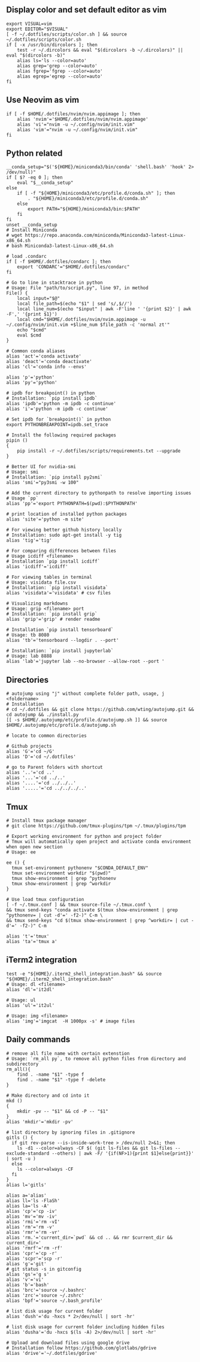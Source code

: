 ## Display color and set default editor as vim
    export VISUAL=vim
    export EDITOR="$VISUAL"
    [ -f ~/.dotfiles/scripts/color.sh ] && source ~/.dotfiles/scripts/color.sh
    if [ -x /usr/bin/dircolors ]; then
        test -r ~/.dircolors && eval "$(dircolors -b ~/.dircolors)" || eval "$(dircolors -b)"
        alias ls='ls --color=auto'
        alias grep='grep --color=auto'
        alias fgrep='fgrep --color=auto'
        alias egrep='egrep --color=auto'
    fi






## Use Neovim as vim
    if [ -f $HOME/.dotfiles/nvim/nvim.appimage ]; then
        alias 'nvim'='$HOME/.dotfiles/nvim/nvim.appimage'
        alias 'vi'="nvim -u ~/.config/nvim/init.vim"
        alias 'vim'="nvim -u ~/.config/nvim/init.vim"
    fi






## Python related
    __conda_setup="$('${HOME}/miniconda3/bin/conda' 'shell.bash' 'hook' 2> /dev/null)"
    if [ $? -eq 0 ]; then
        eval "$__conda_setup"
    else
        if [ -f "${HOME}/miniconda3/etc/profile.d/conda.sh" ]; then
            . "${HOME}/miniconda3/etc/profile.d/conda.sh"
        else
            export PATH="${HOME}/miniconda3/bin:$PATH"
        fi
    fi
    unset __conda_setup
    # Install Miniconda
    # wget https://repo.anaconda.com/miniconda/Miniconda3-latest-Linux-x86_64.sh
    # bash Miniconda3-latest-Linux-x86_64.sh

    # load .condarc
    if [ -f $HOME/.dotfiles/condarc ]; then
        export 'CONDARC'="$HOME/.dotfiles/condarc"
    fi

    # Go to line in stacktrace in python
    # Usage: File "path/to/script.py", line 97, in method
    File() {
        local input="$@"
        local file_path=$(echo "$1" | sed 's/,$//')
        local line_num=$(echo "$input" | awk -F'line ' '{print $2}' | awk -F',' '{print $1}')
        local cmd="$HOME/.dotfiles/nvim/nvim.appimage -u ~/.config/nvim/init.vim +$line_num $file_path -c 'normal zt'"
        echo "$cmd"
        eval $cmd
    }

    # Common conda aliases
    alias 'act'='conda activate'
    alias 'deact'='conda deactivate'
    alias 'cl'='conda info --envs'

    alias 'p'='python'
    alias 'py'='python'

    # ipdb for breakpoint() in python
    # Installation: `pip install ipdb`
    alias 'ipdb'='python -m ipdb -c continue'
    alias 'i'='python -m ipdb -c continue'

    # Set ipdb for `breakpoint()` in python
    export PYTHONBREAKPOINT=ipdb.set_trace

    # Install the following required packages
    pipin ()
    {
        pip install -r ~/.dotfiles/scripts/requirements.txt --upgrade
    }

    # Better UI for nvidia-smi
    # Usage: smi
    # Installation: `pip install py2smi`
    alias 'smi'="py3smi -w 100"

    # Add the current directory to pythonpath to resolve importing issues
    # Usage `pp`
    alias 'pp'='export PYTHONPATH=$(pwd):$PYTHONPATH'

    # print location of installed python packages
    alias 'site'='python -m site' 

    # For viewing better github history locally
    # Installation: sudo apt-get install -y tig
    alias 'tig'='tig'

    # For comparing differences between files
    # Usage icdiff <filename>
    # Installation `pip install icdiff`
    alias 'icdiff'='icdiff'

    # For viewing tables in terminal
    # Usage: visidata file.csv
    # Installation: `pip install visidata`
    alias 'visidata'='visidata' # csv files

    # Visualizing markdowns
    # Usage: grip <filename> port
    # Installation: `pip install grip`
    alias 'grip'='grip' # render readme

    # Installation `pip install tensorboard`
    # Usage: tb 8080
    alias 'tb'='tensorboard --logdir . --port'

    # Installation: `pip install jupyterlab`
    # Usage: lab 8888
    alias 'lab'='jupyter lab --no-browser --allow-root --port '





## Directories
    # autojump using "j" without complete folder path, usage, j <foldername>
    # Installation
    # cd ~/.dotfiles && git clone https://github.com/wting/autojump.git && cd autojump && ./install.py
    [[ -s $HOME/.autojump/etc/profile.d/autojump.sh ]] && source $HOME/.autojump/etc/profile.d/autojump.sh

    # locate to common directories

    # Github projects
    alias 'G'='cd ~/G'
    alias 'D'='cd ~/.dotfiles'

    # go to Parent folders with shortcut
    alias '..'='cd ..'
    alias '...'='cd ../..'
    alias '....'='cd ../../..'
    alias '.....'='cd ../../../..'






## Tmux
    # Install tmux package manager
    # git clone https://github.com/tmux-plugins/tpm ~/.tmux/plugins/tpm

    # Export working environment for python and project folder
    # Tmux will automatically open project and activate conda environment when open new section
    # Usage: ee

    ee () {
      tmux set-environment pythonenv "$CONDA_DEFAULT_ENV"
      tmux set-environment workdir "$(pwd)"
      tmux show-environment | grep ^pythonenv
      tmux show-environment | grep ^workdir
    }

    # Use load tmux configuration
    [ -f ~/.tmux.conf ] && tmux source-file ~/.tmux.conf \
    && tmux send-keys "conda activate $(tmux show-environment | grep ^pythonenv= | cut -d'=' -f2-)" C-m \
    && tmux send-keys "cd $(tmux show-environment | grep ^workdir= | cut -d'=' -f2-)" C-m
 
    alias 't'='tmux'
    alias 'ta'='tmux a'






## iTerm2 integration
    test -e "${HOME}/.iterm2_shell_integration.bash" && source "${HOME}/.iterm2_shell_integration.bash"
    # Usage: dl <filename>
    alias 'dl'='it2dl'

    # Usage: ul
    alias 'ul'='it2ul'

    # Usage: img <filename>
    alias 'img'='imgcat  -H 1000px -s' # image files






## Daily commands
    # remove all file name with certain extenstion
    # Usage: `rm_all py`, to remove all python files from directory and subdirectory
    rm_all(){
        find . -name "$1" -type f
        find . -name "$1" -type f -delete
    }

    # Make directory and cd into it
    mkd ()
    {
        mkdir -pv -- "$1" && cd -P -- "$1"
    }
    alias 'mkdir'='mkdir -pv'

    # list directory by ignoring files in .gitignore
    gitls () {
      if git rev-parse --is-inside-work-tree > /dev/null 2>&1; then
        ls -d1 --color=always -CF $( (git ls-files && git ls-files --exclude-standard --others) | awk -F/ '{if(NF>1){print $1}else{print}}' | sort -u )
      else
        ls --color=always -CF
      fi
    }
    alias l='gitls'

    alias a='alias'
    alias ll='ls -FlaSh'
    alias la='ls -A'
    alias 'cp'='cp -iv'
    alias 'mv'='mv -iv'
    alias 'rmi'='rm -vI'
    alias 'rm'='rm -v'
    alias 'rmr'='rm -vr'
    alias 'rm.'='current_dir=`pwd` && cd .. && rmr $current_dir && current_dir='
    alias 'rmrf'='rm -rf'
    alias 'cpr'='cp -r'
    alias 'scpr'='scp -r'
    alias 'g'='git'
    # git status -s in gitconfig
    alias 'gs'='g s' 
    alias 'v'='vi'
    alias 'b'='bash'
    alias 'brc'='source ~/.bashrc'
    alias 'zrc'='source ~/.zshrc'
    alias 'bpf'='source ~/.bash_profile'

    # list disk usage for current folder
    alias 'dush'='du -hxcs * 2>/dev/null | sort -hr'

    # list disk usage for current folder including hidden files
    alias 'dusha'='du -hxcs $(ls -A) 2>/dev/null | sort -hr'

    # Upload and download files using google drive
    # Installation follow https://github.com/glotlabs/gdrive
    alias 'drive'='~/.dotfiles/gdrive'
